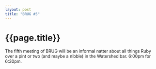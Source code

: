 ```yaml
---
layout: post
title: "BRUG #5"
---
```


# {{page.title}}

The fifth meeting of BRUG will be an informal natter about all things Ruby over a pint or two (and maybe a nibble) in the Watershed bar. 6:00pm for 6:30pm.
